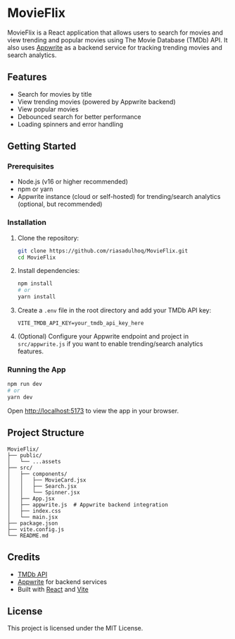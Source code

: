 # MovieFlix

MovieFlix is a React application that allows users to search for movies and view trending and popular movies using The Movie Database (TMDb) API. It also uses [Appwrite](https://appwrite.io/) as a backend service for tracking trending movies and search analytics.

## Features

- Search for movies by title
- View trending movies (powered by Appwrite backend)
- View popular movies
- Debounced search for better performance
- Loading spinners and error handling

## Getting Started

### Prerequisites

- Node.js (v16 or higher recommended)
- npm or yarn
- Appwrite instance (cloud or self-hosted) for trending/search analytics (optional, but recommended)

### Installation

1. Clone the repository:
   ```sh
   git clone https://github.com/riasadulhoq/MovieFlix.git
   cd MovieFlix
   ```
2. Install dependencies:
   ```sh
   npm install
   # or
   yarn install
   ```
3. Create a `.env` file in the root directory and add your TMDb API key:
   ```env
   VITE_TMDB_API_KEY=your_tmdb_api_key_here
   ```
4. (Optional) Configure your Appwrite endpoint and project in `src/appwrite.js` if you want to enable trending/search analytics features.

### Running the App

```sh
npm run dev
# or
yarn dev
```

Open [http://localhost:5173](http://localhost:5173) to view the app in your browser.

## Project Structure

```
MovieFlix/
├── public/
│   └── ...assets
├── src/
│   ├── components/
│   │   ├── MovieCard.jsx
│   │   ├── Search.jsx
│   │   └── Spinner.jsx
│   ├── App.jsx
│   ├── appwrite.js  # Appwrite backend integration
│   ├── index.css
│   └── main.jsx
├── package.json
├── vite.config.js
└── README.md
```

## Credits

- [TMDb API](https://www.themoviedb.org/documentation/api)
- [Appwrite](https://appwrite.io/) for backend services
- Built with [React](https://react.dev/) and [Vite](https://vitejs.dev/)

## License

This project is licensed under the MIT License.

